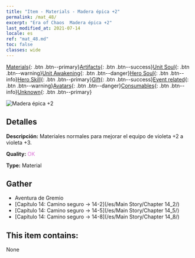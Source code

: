 ```yaml
---
title: "Item - Materials - Madera épica +2"
permalink: /mat_48/
excerpt: "Era of Chaos  Madera épica +2"
last_modified_at: 2021-07-14
locale: es
ref: "mat_48.md"
toc: false
classes: wide
---
```

 [Materials](/ItemsES/){: .btn .btn--primary}[Artifacts](/ItemsES/Artifacts/){: .btn .btn--success}[Unit Soul](/ItemsES/UnitSoul/){: .btn .btn--warning}[Unit Awakening](/ItemsES/UnitAwakening/){: .btn .btn--danger}[Hero Soul](/ItemsES/HeroSoul/){: .btn .btn--info}[Hero Skill](/ItemsES/HeroSkill/){: .btn .btn--primary}[Gift](/ItemsES/Gift/){: .btn .btn--success}[Event related](/ItemsES/Events/){: .btn .btn--warning}[Avatars](/ItemsES/Avatars/){: .btn .btn--danger}[Consumables](/ItemsES/Consumables/){: .btn .btn--info}[Unknown](/ItemsES/Unknown/){: .btn .btn--primary}

 ![Madera épica +2](/images/t/i_cailiao_mucai2.png)

## Detalles
 **Descripción:** Materiales normales para mejorar el equipo de violeta +2 a violeta +3.

 **Quality:** <span style="color: #DA70D6">OK</span>

 **Type:** Material

## Gather

*    Aventura de Gremio 
*    [Capítulo 14: Camino seguro -> 14-2](/es/Main Story/Chapter 14_2/) 
*    [Capítulo 14: Camino seguro -> 14-5](/es/Main Story/Chapter 14_5/) 
*    [Capítulo 14: Camino seguro -> 14-8](/es/Main Story/Chapter 14_8/) 

## This item contains:

  None

